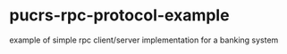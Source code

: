 # pucrs-rpc-protocol-example
example of simple rpc client/server implementation for a banking system
